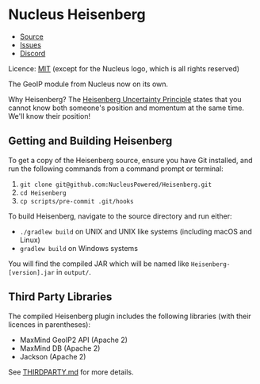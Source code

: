 Nucleus Heisenberg
====

* [Source]
* [Issues]
* [Discord]

Licence: [MIT](LICENSE.md) (except for the Nucleus logo, which is all rights reserved)

The GeoIP module from Nucleus now on its own.

Why Heisenberg? The [Heisenberg Uncertainty Principle](https://en.wikipedia.org/wiki/Uncertainty_principle) states that you 
cannot know both someone's position and momentum at the same time. We'll know their position! 

## Getting and Building Heisenberg

To get a copy of the Heisenberg source, ensure you have Git installed, and run the following commands from a command prompt
or terminal:

1. `git clone git@github.com:NucleusPowered/Heisenberg.git`
2. `cd Heisenberg`
3. `cp scripts/pre-commit .git/hooks`

To build Heisenberg, navigate to the source directory and run either:

* `./gradlew build` on UNIX and UNIX like systems (including macOS and Linux)
* `gradlew build` on Windows systems

You will find the compiled JAR which will be named like `Heisenberg-[version].jar` in `output/`.

## Third Party Libraries

The compiled Heisenberg plugin includes the following libraries (with their licences in parentheses):

* MaxMind GeoIP2 API (Apache 2)
* MaxMind DB (Apache 2)
* Jackson (Apache 2)

See [THIRDPARTY.md](THIRDPARTY.md) for more details.

[Source]: https://github.com/NucleusPowered/Heisenberg
[Issues]: https://github.com/NucleusPowered/Heisenberg/issues
[Discord]: https://discord.gg/A9QHG5H
